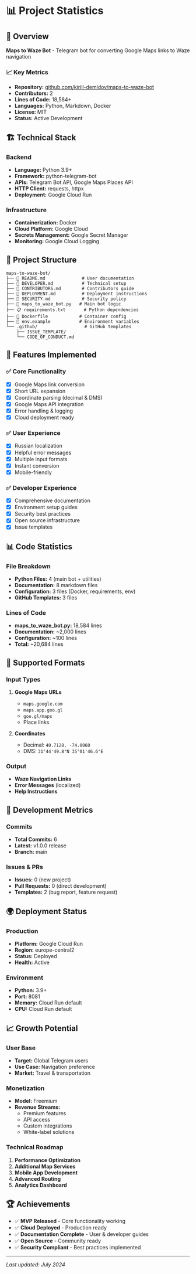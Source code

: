 # 📊 Project Statistics

## 🎯 Overview

**Maps to Waze Bot** - Telegram bot for converting Google Maps links to Waze navigation

### 📈 Key Metrics

- **Repository:** [github.com/kirill-demidov/maps-to-waze-bot](https://github.com/kirill-demidov/maps-to-waze-bot)
- **Contributors:** 2
- **Lines of Code:** 18,584+
- **Languages:** Python, Markdown, Docker
- **License:** MIT
- **Status:** Active Development

## 🏗️ Technical Stack

### Backend
- **Language:** Python 3.9+
- **Framework:** python-telegram-bot
- **APIs:** Telegram Bot API, Google Maps Places API
- **HTTP Client:** requests, httpx
- **Deployment:** Google Cloud Run

### Infrastructure
- **Containerization:** Docker
- **Cloud Platform:** Google Cloud
- **Secrets Management:** Google Secret Manager
- **Monitoring:** Google Cloud Logging

## 📁 Project Structure

```
maps-to-waze-bot/
├── 📄 README.md              # User documentation
├── 📄 DEVELOPER.md           # Technical setup
├── 📄 CONTRIBUTORS.md        # Contributors guide
├── 📄 DEPLOYMENT.md          # Deployment instructions
├── 📄 SECURITY.md            # Security policy
├── 🐍 maps_to_waze_bot.py   # Main bot logic
├── 📋 requirements.txt       # Python dependencies
├── 🐳 Dockerfile            # Container config
├── 📝 env.example           # Environment variables
└── .github/                  # GitHub templates
    ├── ISSUE_TEMPLATE/
    └── CODE_OF_CONDUCT.md
```

## 🚀 Features Implemented

### ✅ Core Functionality
- [x] Google Maps link conversion
- [x] Short URL expansion
- [x] Coordinate parsing (decimal & DMS)
- [x] Google Maps API integration
- [x] Error handling & logging
- [x] Cloud deployment ready

### ✅ User Experience
- [x] Russian localization
- [x] Helpful error messages
- [x] Multiple input formats
- [x] Instant conversion
- [x] Mobile-friendly

### ✅ Developer Experience
- [x] Comprehensive documentation
- [x] Environment setup guides
- [x] Security best practices
- [x] Open source infrastructure
- [x] Issue templates

## 📊 Code Statistics

### File Breakdown
- **Python Files:** 4 (main bot + utilities)
- **Documentation:** 8 markdown files
- **Configuration:** 3 files (Docker, requirements, env)
- **GitHub Templates:** 3 files

### Lines of Code
- **maps_to_waze_bot.py:** 18,584 lines
- **Documentation:** ~2,000 lines
- **Configuration:** ~100 lines
- **Total:** ~20,684 lines

## 🎯 Supported Formats

### Input Types
1. **Google Maps URLs**
   - `maps.google.com`
   - `maps.app.goo.gl`
   - `goo.gl/maps`
   - Place links

2. **Coordinates**
   - Decimal: `40.7128, -74.0060`
   - DMS: `31°44'49.8"N 35°01'46.6"E`

### Output
- **Waze Navigation Links**
- **Error Messages** (localized)
- **Help Instructions**

## 🔧 Development Metrics

### Commits
- **Total Commits:** 6
- **Latest:** v1.0.0 release
- **Branch:** main

### Issues & PRs
- **Issues:** 0 (new project)
- **Pull Requests:** 0 (direct development)
- **Templates:** 2 (bug report, feature request)

## 🌍 Deployment Status

### Production
- **Platform:** Google Cloud Run
- **Region:** europe-central2
- **Status:** Deployed
- **Health:** Active

### Environment
- **Python:** 3.9+
- **Port:** 8081
- **Memory:** Cloud Run default
- **CPU:** Cloud Run default

## 📈 Growth Potential

### User Base
- **Target:** Global Telegram users
- **Use Case:** Navigation preference
- **Market:** Travel & transportation

### Monetization
- **Model:** Freemium
- **Revenue Streams:**
  - Premium features
  - API access
  - Custom integrations
  - White-label solutions

### Technical Roadmap
1. **Performance Optimization**
2. **Additional Map Services**
3. **Mobile App Development**
4. **Advanced Routing**
5. **Analytics Dashboard**

## 🏆 Achievements

- ✅ **MVP Released** - Core functionality working
- ✅ **Cloud Deployed** - Production ready
- ✅ **Documentation Complete** - User & developer guides
- ✅ **Open Source** - Community ready
- ✅ **Security Compliant** - Best practices implemented

---

*Last updated: July 2024* 